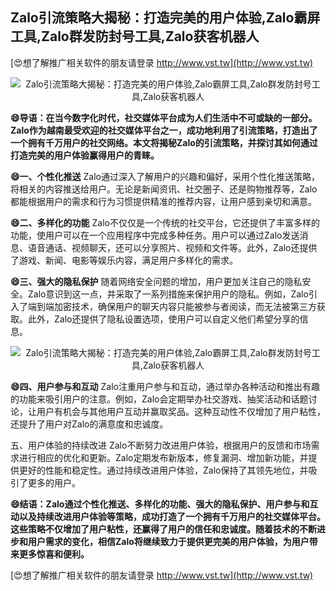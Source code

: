 ## **Zalo引流策略大揭秘：打造完美的用户体验,Zalo霸屏工具,Zalo群发防封号工具,Zalo获客机器人**

[😍想了解推广相关软件的朋友请登录 http://www.vst.tw](http://www.vst.tw)

 <center><img src="https://vst.tw/MP4/tuiguang/png/3.png" alt="Zalo引流策略大揭秘：打造完美的用户体验,Zalo霸屏工具,Zalo群发防封号工具,Zalo获客机器人"></center>

**😄导语：在当今数字化时代，社交媒体平台成为人们生活中不可或缺的一部分。Zalo作为越南最受欢迎的社交媒体平台之一，成功地利用了引流策略，打造出了一个拥有千万用户的社交网络。本文将揭秘Zalo的引流策略，并探讨其如何通过打造完美的用户体验赢得用户的青睐。**

**😄一、个性化推送**
Zalo通过深入了解用户的兴趣和偏好，采用个性化推送策略，将相关的内容推送给用户。无论是新闻资讯、社交圈子、还是购物推荐等，Zalo都能根据用户的需求和行为习惯提供精准的推荐内容，让用户感到亲切和满意。

**😄二、多样化的功能**
Zalo不仅仅是一个传统的社交平台，它还提供了丰富多样的功能，使用户可以在一个应用程序中完成多种任务。用户可以通过Zalo发送消息、语音通话、视频聊天，还可以分享照片、视频和文件等。此外，Zalo还提供了游戏、新闻、电影等娱乐内容，满足用户多样化的需求。

**😄三、强大的隐私保护**
随着网络安全问题的增加，用户更加关注自己的隐私安全。Zalo意识到这一点，并采取了一系列措施来保护用户的隐私。例如，Zalo引入了端到端加密技术，确保用户的聊天内容只能被参与者阅读，而无法被第三方获取。此外，Zalo还提供了隐私设置选项，使用户可以自定义他们希望分享的信息。

 <center><img src="https://vst.tw/MP4/tuiguang/png/6.png" alt="Zalo引流策略大揭秘：打造完美的用户体验,Zalo霸屏工具,Zalo群发防封号工具,Zalo获客机器人"></center>

**😄四、用户参与和互动**
Zalo注重用户参与和互动，通过举办各种活动和推出有趣的功能来吸引用户的注意。例如，Zalo会定期举办社交游戏、抽奖活动和话题讨论，让用户有机会与其他用户互动并赢取奖品。这种互动性不仅增加了用户粘性，还提升了用户对Zalo的满意度和忠诚度。

五、用户体验的持续改进
Zalo不断努力改进用户体验，根据用户的反馈和市场需求进行相应的优化和更新。Zalo定期发布新版本，修复漏洞、增加新功能，并提供更好的性能和稳定性。通过持续改进用户体验，Zalo保持了其领先地位，并吸引了更多的用户。

**😄结语：Zalo通过个性化推送、多样化的功能、强大的隐私保护、用户参与和互动以及持续改进用户体验等策略，成功打造了一个拥有千万用户的社交媒体平台。这些策略不仅增加了用户粘性，还赢得了用户的信任和忠诚度。随着技术的不断进步和用户需求的变化，相信Zalo将继续致力于提供更完美的用户体验，为用户带来更多惊喜和便利。**

[😍想了解推广相关软件的朋友请登录 http://www.vst.tw](http://www.vst.tw)



